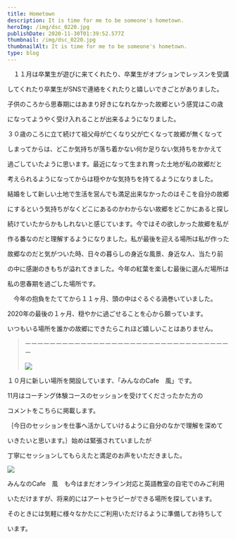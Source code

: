 ```yaml
---
title: Hometown
description: It is time for me to be someone's hometown.
heroImg: /img/dsc_0220.jpg
publishDate: 2020-11-30T01:39:52.577Z
thumbnail: /img/dsc_0220.jpg
thumbnailAlt: It is time for me to be someone's hometown.
type: blog
---
```

　１１月は卒業生が遊びに来てくれたり、卒業生がオプションでレッスンを受講

してくれたり卒業生がSNSで連絡をくれたりと嬉しいできごとがありました。

子供のころから思春期にはあまり好きになれなかった故郷という感覚はこの歳

になってようやく受け入れることが出来るようになりました。

３０歳のころに立て続けて祖父母が亡くなり父が亡くなって故郷が無くなって

しまってからは、どこか気持ちが落ち着かない何か足りない気持ちをかかえて

過ごしていたように思います。最近になって生まれ育った土地が私の故郷だと

考えられるようになってからは穏やかな気持ちを持てるようになりました。

結婚をして新しい土地で生活を営んでも満足出来なかったのはそこを自分の故郷

にするという気持ちがなくどこにあるのかわからない故郷をどこかにあると探し

続けていたからかもしれないと感じています。今ではその欲しかった故郷を私が

作る番なのだと理解するようになりました。私が最後を迎える場所は私が作った

故郷なのだと気がついた時、日々の暮らしの身近な風景、身近な人、当たり前

の中に感謝のきもちが溢れてきました。今年の紅葉を楽しむ最後に選んだ場所は

私の思春期を過ごした場所です。

　今年の抱負をたててから１１ヶ月、頭の中はぐるぐる渦巻いていました。

2020年の最後の１ヶ月、穏やかに過ごせることを心から願っています。

いつもいる場所を誰かの故郷にできたらこれほど嬉しいことはありません。

> ーーーーーーーーーーーーーーーーーーーーーーーーーーーーーーーーーー
>
> ![](/img/dsc_0892.jpg)

１０月に新しい場所を開設しています、「みんなのCafe　風」です。

11月はコーチング体験コースのセッションを受けてくださったかた方の

コメントをこちらに掲載します。

｛今日のセッションを仕事へ活かしていけるように自分のなかで理解を深めて

いきたいと思います。｝始めは緊張されていましたが

丁寧にセッションしてもらえたと満足のお声をいただきました。

![](/img/dsc_0029.jpg)

みんなのCafe　風　も今はまだオンライン対応と英語教室の自宅でのみご利用

いただけますが、将来的にはアートセラピーができる場所を探しています。

そのときには気軽に様々なかたにご利用いただけるように準備してお待ちして

います。